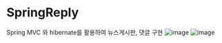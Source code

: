 # SpringReply
Spring MVC 와 hibernate를 활용하여 뉴스게시판, 댓글 구현
![image](https://user-images.githubusercontent.com/95400620/182497739-2ee04c4c-3d7b-41e0-9e2b-d040360220f0.png)
![image](https://user-images.githubusercontent.com/95400620/182497748-896f0f71-0391-4a33-91b3-a188e146beb5.png)
